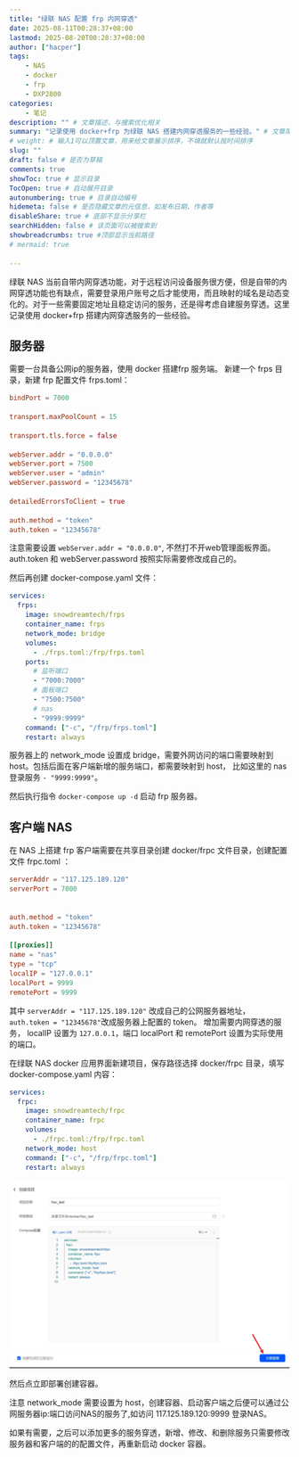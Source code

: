 ```yaml
---
title: "绿联 NAS 配置 frp 内网穿透"
date: 2025-08-11T00:28:37+08:00
lastmod: 2025-08-20T00:28:37+08:00
author: ["hacper"]
tags:
    - NAS
    - docker
    - frp
    - DXP2800
categories:
    - 笔记
description: "" # 文章描述，与搜索优化相关
summary: "记录使用 docker+frp 为绿联 NAS 搭建内网穿透服务的一些经验。" # 文章简单描述，会展示在主页
# weight: # 输入1可以顶置文章，用来给文章展示排序，不填就默认按时间排序
slug: ""
draft: false # 是否为草稿
comments: true
showToc: true # 显示目录
TocOpen: true # 自动展开目录
autonumbering: true # 目录自动编号
hidemeta: false # 是否隐藏文章的元信息，如发布日期、作者等
disableShare: true # 底部不显示分享栏
searchHidden: false # 该页面可以被搜索到
showbreadcrumbs: true #顶部显示当前路径
# mermaid: true

---
```


绿联 NAS 当前自带内网穿透功能，对于远程访问设备服务很方便，但是自带的内网穿透功能也有缺点，需要登录用户账号之后才能使用，而且映射的域名是动态变化的。对于一些需要固定地址且稳定访问的服务，还是得考虑自建服务穿透。这里记录使用 docker+frp 搭建内网穿透服务的一些经验。

## 服务器

需要一台具备公网ip的服务器，使用 docker 搭建frp 服务端。
新建一个 frps 目录，新建 frp 配置文件 frps.toml：

```toml
bindPort = 7000

transport.maxPoolCount = 15

transport.tls.force = false

webServer.addr = "0.0.0.0"
webServer.port = 7500
webServer.user = "admin"
webServer.password = "12345678"

detailedErrorsToClient = true

auth.method = "token"
auth.token = "12345678"

```

注意需要设置 `webServer.addr = "0.0.0.0"`, 不然打不开web管理面板界面。auth.token 和 webServer.password 按照实际需要修改成自己的。

然后再创建 docker-compose.yaml 文件：

```yaml
services:
  frps:
    image: snowdreamtech/frps
    container_name: frps
    network_mode: bridge
    volumes:
      - ./frps.toml:/frp/frps.toml
    ports:
      # 监听端口
      - "7000:7000"
      # 面板端口
      - "7500:7500"
      # nas
      - "9999:9999"
    command: ["-c", "/frp/frps.toml"]
    restart: always
```

服务器上的 network_mode 设置成 bridge，需要外网访问的端口需要映射到host。包括后面在客户端新增的服务端口，都需要映射到 host， 比如这里的 nas 登录服务 `- "9999:9999"`。

然后执行指令 `docker-compose up -d` 启动 frp 服务器。

## 客户端 NAS

在 NAS 上搭建 frp 客户端需要在共享目录创建 docker/frpc 文件目录，创建配置文件 frpc.toml ：

```toml
serverAddr = "117.125.189.120"
serverPort = 7000


auth.method = "token"
auth.token = "12345678"

[[proxies]]
name = "nas"
type = "tcp"
localIP = "127.0.0.1"
localPort = 9999
remotePort = 9999
```

其中 `serverAddr = "117.125.189.120"` 改成自己的公网服务器地址，`auth.token = "12345678"`改成服务器上配置的 token。
增加需要内网穿透的服务， localIP 设置为 `127.0.0.1`，端口 localPort 和 remotePort 设置为实际使用的端口。

在绿联 NAS docker 应用界面新建项目，保存路径选择 docker/frpc 目录，填写 docker-compose.yaml 内容：


```yaml
services:
  frpc:
    image: snowdreamtech/frpc
    container_name: frpc
    volumes:
      - ./frpc.toml:/frp/frpc.toml
    network_mode: host
    command: ["-c", "/frp/frpc.toml"]
    restart: always
```
![](https://github.com/hacperme/picx-images-hosting/raw/master/20250820/image.102hvxifz5.webp)

然后点立即部署创建容器。

注意 network_mode 需要设置为 host，创建容器、启动客户端之后便可以通过公网服务器ip:端口访问NAS的服务了,如访问 117.125.189.120:9999 登录NAS。

如果有需要，之后可以添加更多的服务穿透，新增、修改、和删除服务只需要修改服务器和客户端的的配置文件，再重新启动 docker 容器。